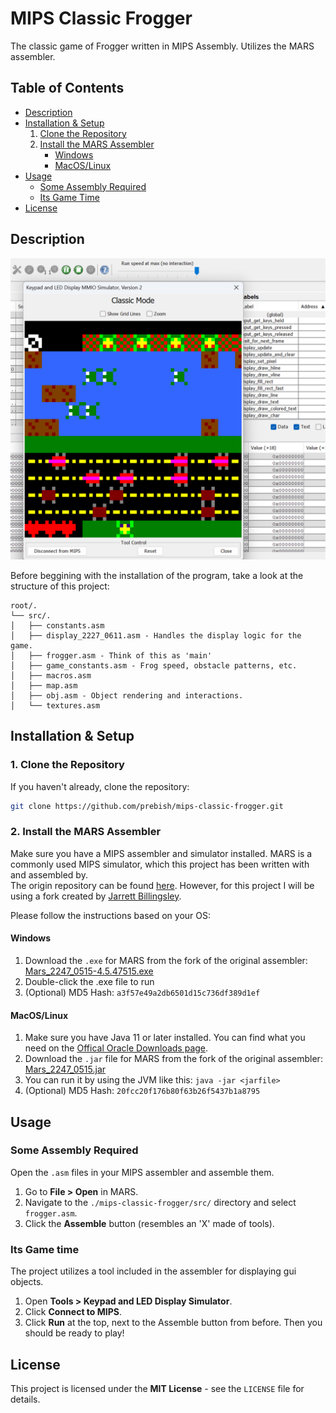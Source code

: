 # MIPS Classic Frogger

The classic game of Frogger written in MIPS Assembly. Utilizes the MARS assembler.

## Table of Contents

- [Description](#description)
- [Installation & Setup](#installation--setup)
    1. [Clone the Repository](#1-clone-the-repository)
    2. [Install the MARS Assembler](#2-install-the-mars-assembler)
        - [Windows](#windows)
        - [MacOS/Linux](#macoslinux)
- [Usage](#usage)
    - [Some Assembly Required](#some-assembly-required)
    - [Its Game Time](#its-game-time)
- [License](#license)

## Description

![project image](./image.png)

Before beggining with the installation of the program, take a look at the structure of this project:
```
root/. 
└── src/.
│   ├── constants.asm
│   ├── display_2227_0611.asm - Handles the display logic for the game.
│   ├── frogger.asm - Think of this as 'main'
│   ├── game_constants.asm - Frog speed, obstacle patterns, etc.
│   ├── macros.asm
│   ├── map.asm
│   ├── obj.asm - Object rendering and interactions.
│   └── textures.asm
```

## Installation & Setup

### 1. Clone the Repository

If you haven't already, clone the repository:
```bash
git clone https://github.com/prebish/mips-classic-frogger.git
```

### 2. Install the MARS Assembler
  
Make sure you have a MIPS assembler and simulator installed. MARS is a commonly used MIPS simulator, which this project has been written with and assembled by.  
The origin repository can be found [here](https://github.com/thomasrussellmurphy/MARS_Assembler). However, for this project I will be using a fork created by [Jarrett Billingsley](https://github.com/JarrettBillingsley).  

Please follow the instructions based on your OS:

#### **Windows**

1. Download the `.exe` for MARS from the fork of the original assembler: [Mars_2247_0515-4.5.47515.exe](https://github.com/JarrettBillingsley/MARS_Assembler/raw/master/downloads/Mars_2247_0515-4.5.47515.exe)  
2. Double-click the .exe file to run
3. (Optional) MD5 Hash: `a3f57e49a2db6501d15c736df389d1ef`

#### **MacOS/Linux**

1. Make sure you have Java 11 or later installed. You can find what you need on the [Offical Oracle Downloads page](https://www.oracle.com/java/technologies/downloads/).  
2. Download the `.jar` file for MARS from the fork of the original assembler: [Mars_2247_0515.jar](https://github.com/JarrettBillingsley/MARS_Assembler/raw/master/downloads/Mars_2247_0515.jar)
3. You can run it by using the JVM like this: ```java -jar <jarfile>```  
4. (Optional) MD5 Hash: `20fcc20f176b80f63b26f5437b1a8795`

## Usage

### Some Assembly Required
Open the `.asm` files in your MIPS assembler and assemble them.

1. Go to **File > Open** in MARS.
2. Navigate to the `./mips-classic-frogger/src/` directory and select `frogger.asm`.
3. Click the **Assemble** button (resembles an 'X' made of tools).

### Its Game time
The project utilizes a tool included in the assembler for displaying gui objects.

1. Open **Tools > Keypad and LED Display Simulator**.
2. Click **Connect to MIPS**.
3. Click **Run** at the top, next to the Assemble button from before. Then you should be ready to play!

## License
This project is licensed under the **MIT License** - see the `LICENSE` file for details.

